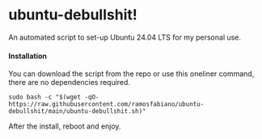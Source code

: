# ubuntu-debullshit!
  
An automated script to set-up Ubuntu 24.04 LTS for my personal use.

#### Installation

You can download the script from the repo or use this oneliner command, there are no dependencies required.

`sudo bash -c "$(wget -qO- https://raw.githubusercontent.com/ramosfabiano/ubuntu-debullshit/main/ubuntu-debullshit.sh)"`

After the install, reboot and enjoy.